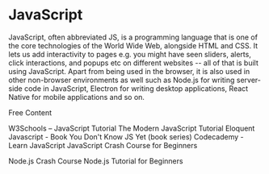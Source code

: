 <DedicatedRoadmap
  href='/javascript'
  title='JavaScript Roadmap'
  description='Click to check the detailed JavaScript Roadmap.'
/>

# JavaScript

JavaScript, often abbreviated JS, is a programming language that is one of the core technologies of the World Wide Web, alongside HTML and CSS. It lets us add interactivity to pages e.g. you might have seen sliders, alerts, click interactions, and popups etc on different websites -- all of that is built using JavaScript. Apart from being used in the browser, it is also used in other non-browser environments as well such as Node.js for writing server-side code in JavaScript, Electron for writing desktop applications, React Native for mobile applications and so on.


<ResourceGroupTitle>Free Content</ResourceGroupTitle>

<BadgeLink badgeText='Read' colorScheme="yellow" href='https://www.w3schools.com/js/'>W3Schools – JavaScript Tutorial</BadgeLink>
<BadgeLink badgeText='Read' colorScheme="yellow" href='https://javascript.info/'>The Modern JavaScript Tutorial</BadgeLink>
<BadgeLink badgeText='Read' colorScheme='yellow' href='https://eloquentjavascript.net/'>Eloquent Javascript - Book</BadgeLink>
<BadgeLink badgeText='Read' colorScheme="yellow" href='https://github.com/getify/You-Dont-Know-JS'>You Don't Know JS Yet (book series) </BadgeLink>
<BadgeLink badgeText='Course' colorScheme='green' href='https://www.codecademy.com/learn/introduction-to-javascript'>Codecademy - Learn JavaScript</BadgeLink>
<BadgeLink badgeText='Watch' href='https://youtu.be/hdI2bqOjy3c'>JavaScript Crash Course for Beginners</BadgeLink>

<BadgeLink badgeText='Watch' href='https://www.youtube.com/watch?v=fBNz5xF-Kx4'>Node.js Crash Course</BadgeLink>
<BadgeLink badgeText='Watch' href='https://www.youtube.com/watch?v=TlB_eWDSMt4'>Node.js Tutorial for Beginners</BadgeLink>
